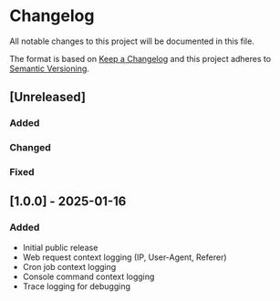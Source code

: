 # Changelog
All notable changes to this project will be documented in this file.

The format is based on [Keep a Changelog](http://keepachangelog.com/en/1.0.0/)
and this project adheres to [Semantic Versioning](http://semver.org/spec/v2.0.0.html).

## [Unreleased]
### Added
### Changed
### Fixed

## [1.0.0] - 2025-01-16
### Added
- Initial public release
- Web request context logging (IP, User-Agent, Referer)
- Cron job context logging
- Console command context logging
- Trace logging for debugging

